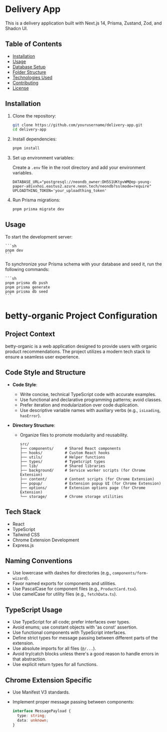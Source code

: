 # Delivery App

This is a delivery application built with Next.js 14, Prisma, Zustand, Zod, and Shadcn UI.

## Table of Contents

- [Installation](#installation)
- [Usage](#usage)
- [Database Setup](#database-setup)
- [Folder Structure](#folder-structure)
- [Technologies Used](#technologies-used)
- [Contributing](#contributing)
- [License](#license)

## Installation

1. Clone the repository:

    ```sh
    git clone https://github.com/yourusername/delivery-app.git
    cd delivery-app
    ```

2. Install dependencies:

    ```sh
    pnpm install
    ```

3. Set up environment variables:

    Create a `.env` file in the root directory and add your environment variables.

    ```env
    DATABASE_URL="postgresql://neondb_owner:DH5S1UKtpvWM@ep-young-paper-a8ivxhoi.eastus2.azure.neon.tech/neondb?sslmode=require"
    UPLOADTHING_TOKEN='your_uploadthing_token'
    ```

4. Run Prisma migrations:

    ```sh
    pnpm prisma migrate dev
    ```

## Usage

To start the development server:

    ```sh
    pnpm dev
    ```
To synchronize your Prisma schema with your database and seed it, run the following commands:

    ```sh
    pnpm prisma db push
    pnpm prisma generate
    pnpm prisma db seed
    ```

# betty-organic Project Configuration

## Project Context

betty-organic is a web application designed to provide users with organic product recommendations. The project utilizes a modern tech stack to ensure a seamless user experience.

## Code Style and Structure

- **Code Style**:
  - Write concise, technical TypeScript code with accurate examples.
  - Use functional and declarative programming patterns; avoid classes.
  - Prefer iteration and modularization over code duplication.
  - Use descriptive variable names with auxiliary verbs (e.g., `isLoading`, `hasError`).

- **Directory Structure**:
  - Organize files to promote modularity and reusability.

    ```
    src/
    ├── components/     # Shared React components
    ├── hooks/          # Custom React hooks
    ├── utils/          # Helper functions
    ├── types/          # TypeScript types
    ├── lib/            # Shared libraries
    ├── background/     # Service worker scripts (for Chrome Extension)
    ├── content/        # Content scripts (for Chrome Extension)
    ├── popup/          # Extension popup UI (for Chrome Extension)
    ├── options/        # Extension options page (for Chrome Extension)
    └── storage/        # Chrome storage utilities
    ```

## Tech Stack

- React
- TypeScript
- Tailwind CSS
- Chrome Extension Development
- Express.js

## Naming Conventions

- Use lowercase with dashes for directories (e.g., `components/form-wizard`).
- Favor named exports for components and utilities.
- Use PascalCase for component files (e.g., `ProductCard.tsx`).
- Use camelCase for utility files (e.g., `fetchData.ts`).

## TypeScript Usage

- Use TypeScript for all code; prefer interfaces over types.
- Avoid enums; use constant objects with 'as const' assertion.
- Use functional components with TypeScript interfaces.
- Define strict types for message passing between different parts of the extension.
- Use absolute imports for all files (`@/...`).
- Avoid try/catch blocks unless there's a good reason to handle errors in that abstraction.
- Use explicit return types for all functions.

## Chrome Extension Specific

- Use Manifest V3 standards.
- Implement proper message passing between components:

  ```typescript
  interface MessagePayload {
    type: string;
    data: unknown;
  }
  ```
